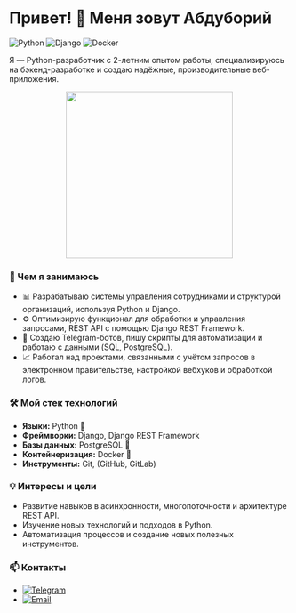 # Привет! 👋 Меня зовут Абдуборий

![Python](https://img.shields.io/badge/Python-3670A0?style=for-the-badge&logo=python&logoColor=ffdd54)
![Django](https://img.shields.io/badge/Django-092E20?style=for-the-badge&logo=django&logoColor=white)
![Docker](https://img.shields.io/badge/Docker-2496ED?style=for-the-badge&logo=docker&logoColor=white)

Я — Python-разработчик с 2-летним опытом работы, специализируюсь на бэкенд-разработке и создаю надёжные, производительные веб-приложения. 

<p align="center">
  <img src="https://media.giphy.com/media/i4MAH84pqe2m2aVojc/giphy.gif" width="300"/>
</p>

### 💼 Чем я занимаюсь
- 📊 Разрабатываю системы управления сотрудниками и структурой организаций, используя Python и Django.
- ⚙️ Оптимизирую функционал для обработки и управления запросами, REST API с помощью Django REST Framework.
- 🤖 Создаю Telegram-ботов, пишу скрипты для автоматизации и работаю с данными (SQL, PostgreSQL).
- 📈 Работал над проектами, связанными с учётом запросов в электронном правительстве, настройкой вебхуков и обработкой логов.

### 🛠️ Мой стек технологий
- **Языки:** Python 🐍
- **Фреймворки:** Django, Django REST Framework
- **Базы данных:** PostgreSQL 🐘
- **Контейнеризация:** Docker 🐳
- **Инструменты:** Git, (GitHub, GitLab)

### 💡 Интересы и цели
- Развитие навыков в асинхронности, многопоточности и архитектуре REST API.
- Изучение новых технологий и подходов в Python.
- Автоматизация процессов и создание новых полезных инструментов.

<!-- ### 🏆 Достижения
<p align="center">
  <img src="https://media.giphy.com/media/3oEjI5l8Tzsb7skT8Y/giphy.gif" width="300" />
</p>x -->

### 📫 Контакты
- [![Telegram](https://img.shields.io/badge/Telegram-2CA5E0?style=for-the-badge&logo=telegram&logoColor=white)](https://t.me/khasanovmma)
- [![Email](https://img.shields.io/badge/Email-D14836?style=for-the-badge&logo=gmail&logoColor=white)](mailto:khasanovmma010@gmail.com)

